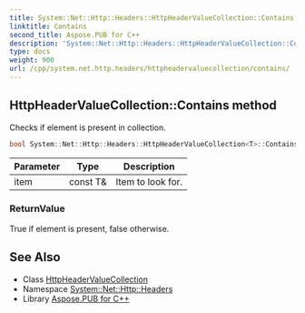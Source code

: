 ```yaml
---
title: System::Net::Http::Headers::HttpHeaderValueCollection::Contains method
linktitle: Contains
second_title: Aspose.PUB for C++
description: 'System::Net::Http::Headers::HttpHeaderValueCollection::Contains method. Checks if element is present in collection in C++.'
type: docs
weight: 900
url: /cpp/system.net.http.headers/httpheadervaluecollection/contains/
---
```

## HttpHeaderValueCollection::Contains method


Checks if element is present in collection.

```cpp
bool System::Net::Http::Headers::HttpHeaderValueCollection<T>::Contains(const T &item) const override
```


| Parameter | Type | Description |
| --- | --- | --- |
| item | const T\& | Item to look for. |

### ReturnValue

True if element is present, false otherwise.

## See Also

* Class [HttpHeaderValueCollection](../)
* Namespace [System::Net::Http::Headers](../../)
* Library [Aspose.PUB for C++](../../../)
